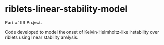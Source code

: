 # riblets-linear-stability-model

Part of IIB Project. 

Code developed to model the onset of Kelvin-Helmholtz-like instability over riblets using linear stability analysis.

